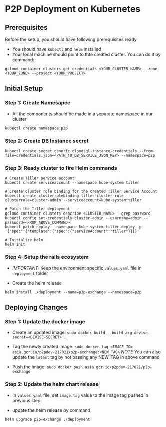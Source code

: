 # P2P Deployment on Kubernetes

## Prerequisites

Before the setup, you should have following prerequisites ready

- You should have `kubectl` and `helm` installed
- Your local machine should point to thte created cluster. You can do it by command:

```
gcloud container clusters get-credentials <YOUR_CLUSTER_NAME> --zone <YOUR_ZONE> --project <YOUR_PROJECT>
```

## Initial Setup

### Step 1: Create Namesapce
- All the components should be made in a separate namespace in our cluster

```
kubectl create namespace p2p
```

### Step 2: Create DB Instance secret
```
kubectl create secret generic cloudsql-instance-credentials --from-file=credentials.json=<PATH_TO_DB_SERVICE_JSON_KEY> --namespace=p2p
```

### Step 3: Ready cluster to fire Helm commands
```
# Create Tiller service account
kubectl create serviceaccount --namespace kube-system tiller

# Create cluster role binding for the created Tiller Service Account
kubectl create clusterrolebinding tiller-cluster-rule --clusterrole=cluster-admin --serviceaccount=kube-system:tiller

# Patch the Tiller deployment
gcloud container clusters describe <CLUSTER_NAME> | grep password
kubectl config set-credentials cluster-admin --username=admin --password=<FROM_ABOVE_COMMAND>
kubectl patch deploy --namespace kube-system tiller-deploy -p '{"spec":{"template":{"spec":{"serviceAccount":"tiller"}}}}'

# Initialize helm
helm init
```

### Step 4: Setup the rails ecosystem

- *IMPORTANT:* Keep the  environment specific `values.yaml` file in `deployment` folder

- Create the helm release

```
helm install ./deployment --name=p2p-exchange --namespace=p2p
```

## Deploying Changes

### Step 1: Update the docker image

- Create an updated image: `sudo docker build --build-arg devise-secret=<DEVISE-SECRET> .`

- Tag the newly created image: `sudo docker tag <IMAGE_ID> asia.gcr.io/p2pdev-217021/p2p-exchange:<NEW_TAG>`
*NOTE* You can also update the `latest` tag by not passing any NEW_TAG in above command

- Push the image: `sudo docker push asia.gcr.io/p2pdev-217021/p2p-exchange`

### Step 2: Update the helm chart release

- In `values.yaml` file, set `image.tag` value to the image tag pushed in previous step

- update the helm release by command
```
helm upgrade p2p-exchange ./deployment
```

